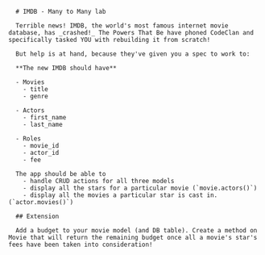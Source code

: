      # IMDB - Many to Many lab

      Terrible news! IMDB, the world's most famous internet movie database, has _crashed!_ The Powers That Be have phoned CodeClan and specifically tasked YOU with rebuilding it from scratch!

      But help is at hand, because they've given you a spec to work to:

      **The new IMDB should have**

      - Movies
        - title
        - genre

      - Actors
        - first_name
        - last_name

      - Roles
        - movie_id
        - actor_id
        - fee

      The app should be able to
        - handle CRUD actions for all three models
        - display all the stars for a particular movie (`movie.actors()`)
        - display all the movies a particular star is cast in. (`actor.movies()`)

      ## Extension

      Add a budget to your movie model (and DB table). Create a method on Movie that will return the remaining budget once all a movie's star's fees have been taken into consideration!
